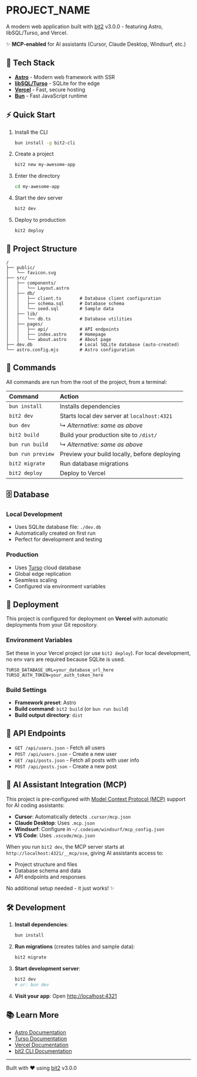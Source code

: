 # PROJECT_NAME

A modern web application built with [bit2](https://github.com/bitbons-ai/bit2) v3.0.0 - featuring Astro, libSQL/Turso, and Vercel.

✨ **MCP-enabled** for AI assistants (Cursor, Claude Desktop, Windsurf, etc.)

## 🚀 Tech Stack

- **[Astro](https://astro.build/)** - Modern web framework with SSR
- **[libSQL/Turso](https://turso.tech/)** - SQLite for the edge 
- **[Vercel](https://vercel.com/)** - Fast, secure hosting
- **[Bun](https://bun.sh/)** - Fast JavaScript runtime

## ⚡ Quick Start

1. Install the CLI

   ```bash
   bun install -g bit2-cli
   ```

2. Create a project

   ```bash
   bit2 new my-awesome-app
   ```

3. Enter the directory

   ```bash
   cd my-awesome-app
   ```

4. Start the dev server

   ```bash
   bit2 dev
   ```

5. Deploy to production

   ```bash
   bit2 deploy
   ```

## 📁 Project Structure

```
/
├── public/
│   └── favicon.svg
├── src/
│   ├── components/
│   │   └── Layout.astro
│   ├── db/
│   │   ├── client.ts       # Database client configuration
│   │   ├── schema.sql      # Database schema
│   │   └── seed.sql        # Sample data
│   ├── lib/
│   │   └── db.ts           # Database utilities
│   ├── pages/
│   │   ├── api/            # API endpoints
│   │   ├── index.astro     # Homepage
│   │   └── about.astro     # About page
├── dev.db                  # Local SQLite database (auto-created)
└── astro.config.mjs        # Astro configuration
```

## 🧞 Commands

All commands are run from the root of the project, from a terminal:

| Command                | Action                                           |
| :----------------------| :----------------------------------------------- |
| `bun install`          | Installs dependencies                            |
| `bit2 dev`             | Starts local dev server at `localhost:4321`     |
| `bun dev`          | ↳ _Alternative: same as above_                   |
| `bit2 build`           | Build your production site to `/dist/`          |
| `bun run build`        | ↳ _Alternative: same as above_                   |
| `bun run preview`      | Preview your build locally, before deploying    |
| `bit2 migrate`         | Run database migrations                          |
| `bit2 deploy`          | Deploy to Vercel                                 |

## 🗄️ Database

### Local Development
- Uses SQLite database file: `./dev.db`
- Automatically created on first run
- Perfect for development and testing

### Production
- Uses [Turso](https://turso.tech/) cloud database
- Global edge replication
- Seamless scaling
- Configured via environment variables

## 🚀 Deployment

This project is configured for deployment on **Vercel** with automatic deployments from your Git repository.

### Environment Variables

Set these in your Vercel project (or use `bit2 deploy`). For local development, no env vars are required because SQLite is used.

```
TURSO_DATABASE_URL=your_database_url_here
TURSO_AUTH_TOKEN=your_auth_token_here
```

### Build Settings

- **Framework preset**: Astro
- **Build command**: `bit2 build` (or `bun run build`)
- **Build output directory**: `dist`

## 📖 API Endpoints

- `GET /api/users.json` - Fetch all users
- `POST /api/users.json` - Create a new user
- `GET /api/posts.json` - Fetch all posts with user info
- `POST /api/posts.json` - Create a new post

## 🤖 AI Assistant Integration (MCP)

This project is pre-configured with [Model Context Protocol (MCP)](https://github.com/morinokami/astro-mcp) support for AI coding assistants:

- **Cursor**: Automatically detects `.cursor/mcp.json`
- **Claude Desktop**: Uses `.mcp.json`  
- **Windsurf**: Configure in `~/.codeium/windsurf/mcp_config.json`
- **VS Code**: Uses `.vscode/mcp.json`

When you run `bit2 dev`, the MCP server starts at `http://localhost:4321/__mcp/sse`, giving AI assistants access to:
- Project structure and files
- Database schema and data
- API endpoints and responses

No additional setup needed - it just works! ✨

## 🛠️ Development

1. **Install dependencies**:
   ```bash
   bun install
   ```

2. **Run migrations** (creates tables and sample data):
   ```bash
   bit2 migrate
   ```

3. **Start development server**:
   ```bash
   bit2 dev
   # or: bun dev
   ```

4. **Visit your app**: Open [http://localhost:4321](http://localhost:4321)

## 📚 Learn More

- [Astro Documentation](https://docs.astro.build)
- [Turso Documentation](https://docs.turso.tech)
- [Vercel Documentation](https://vercel.com/docs)
- [bit2 CLI Documentation](https://github.com/bitbons-ai/bit2)

---

Built with ❤️ using [bit2](https://github.com/bitbons-ai/bit2) v3.0.0